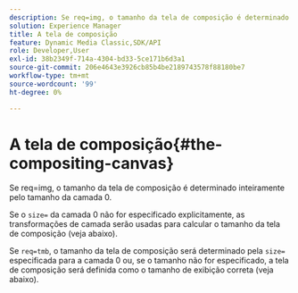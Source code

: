 ```yaml
---
description: Se req=img, o tamanho da tela de composição é determinado inteiramente pelo tamanho da camada 0.
solution: Experience Manager
title: A tela de composição
feature: Dynamic Media Classic,SDK/API
role: Developer,User
exl-id: 38b2349f-714a-4304-bd33-5ce171b6d3a1
source-git-commit: 206e4643e3926cb85b4be2189743578f88180be7
workflow-type: tm+mt
source-wordcount: '99'
ht-degree: 0%

---
```


# A tela de composição{#the-compositing-canvas}

Se req=img, o tamanho da tela de composição é determinado inteiramente pelo tamanho da camada 0.

Se o `size=` da camada 0 não for especificado explicitamente, as transformações de camada serão usadas para calcular o tamanho da tela de composição (veja abaixo).

Se `req=tmb`, o tamanho da tela de composição será determinado pela `size=` especificada para a camada 0 ou, se o tamanho não for especificado, a tela de composição será definida como o tamanho de exibição correta (veja abaixo).
